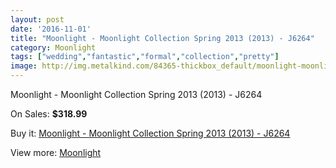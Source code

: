 ```yaml
---
layout: post
date: '2016-11-01'
title: "Moonlight - Moonlight Collection Spring 2013 (2013) - J6264"
category: Moonlight
tags: ["wedding","fantastic","formal","collection","pretty"]
image: http://img.metalkind.com/84365-thickbox_default/moonlight-moonlight-collection-spring-2013-2013-j6264.jpg
---
```

Moonlight - Moonlight Collection Spring 2013 (2013) - J6264

On Sales: **$318.99**
<a href="https://www.metalkind.com/en/moonlight/20207-moonlight-moonlight-collection-spring-2013-2013-j6264.html"><amp-img layout="responsive" width="600" height="600" src="//img.metalkind.com/84365-thickbox_default/moonlight-moonlight-collection-spring-2013-2013-j6264.jpg" alt="Moonlight - Moonlight Collection Spring 2013 (2013) - J6264 0" /></a>
<a href="https://www.metalkind.com/en/moonlight/20207-moonlight-moonlight-collection-spring-2013-2013-j6264.html"><amp-img layout="responsive" width="600" height="600" src="//img.metalkind.com/84367-thickbox_default/moonlight-moonlight-collection-spring-2013-2013-j6264.jpg" alt="Moonlight - Moonlight Collection Spring 2013 (2013) - J6264 1" /></a>

Buy it: [Moonlight - Moonlight Collection Spring 2013 (2013) - J6264](https://www.metalkind.com/en/moonlight/20207-moonlight-moonlight-collection-spring-2013-2013-j6264.html "Moonlight - Moonlight Collection Spring 2013 (2013) - J6264")

View more: [Moonlight](https://www.metalkind.com/en/91-moonlight "Moonlight")